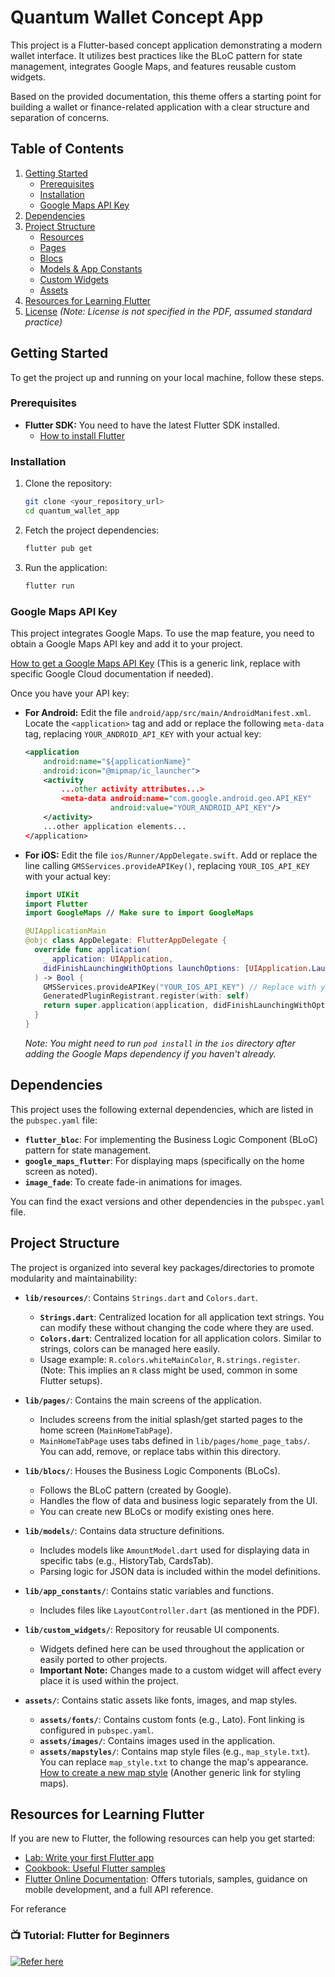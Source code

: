 # Quantum Wallet Concept App

This project is a Flutter-based concept application demonstrating a modern wallet interface. It utilizes best practices like the BLoC pattern for state management, integrates Google Maps, and features reusable custom widgets.

Based on the provided documentation, this theme offers a starting point for building a wallet or finance-related application with a clear structure and separation of concerns.

## Table of Contents

1.  [Getting Started](#getting-started)
    *   [Prerequisites](#prerequisites)
    *   [Installation](#installation)
    *   [Google Maps API Key](#google-maps-api-key)
2.  [Dependencies](#dependencies)
3.  [Project Structure](#project-structure)
    *   [Resources](#resources)
    *   [Pages](#pages)
    *   [Blocs](#blocs)
    *   [Models & App Constants](#models--app-constants)
    *   [Custom Widgets](#custom-widgets)
    *   [Assets](#assets)
4.  [Resources for Learning Flutter](#resources-for-learning-flutter)
5.  [License](#license) *(Note: License is not specified in the PDF, assumed standard practice)*

## Getting Started

To get the project up and running on your local machine, follow these steps.

### Prerequisites

*   **Flutter SDK:** You need to have the latest Flutter SDK installed.
    *   [How to install Flutter](https://flutter.dev/docs/get-started/install)

### Installation

1.  Clone the repository:
    ```bash
    git clone <your_repository_url>
    cd quantum_wallet_app
    ```
2.  Fetch the project dependencies:
    ```bash
    flutter pub get
    ```
3.  Run the application:
    ```bash
    flutter run
    ```

### Google Maps API Key

This project integrates Google Maps. To use the map feature, you need to obtain a Google Maps API key and add it to your project.

[How to get a Google Maps API Key](https://developers.google.com/maps/documentation/get-api-key) (This is a generic link, replace with specific Google Cloud documentation if needed).

Once you have your API key:

*   **For Android:**
    Edit the file `android/app/src/main/AndroidManifest.xml`.
    Locate the `<application>` tag and add or replace the following `meta-data` tag, replacing `YOUR_ANDROID_API_KEY` with your actual key:
    ```xml
    <application
        android:name="${applicationName}"
        android:icon="@mipmap/ic_launcher">
        <activity
            ...other activity attributes...>
            <meta-data android:name="com.google.android.geo.API_KEY"
                       android:value="YOUR_ANDROID_API_KEY"/>
        </activity>
        ...other application elements...
    </application>
    ```

*   **For iOS:**
    Edit the file `ios/Runner/AppDelegate.swift`.
    Add or replace the line calling `GMSServices.provideAPIKey()`, replacing `YOUR_IOS_API_KEY` with your actual key:
    ```swift
    import UIKit
    import Flutter
    import GoogleMaps // Make sure to import GoogleMaps

    @UIApplicationMain
    @objc class AppDelegate: FlutterAppDelegate {
      override func application(
        _ application: UIApplication,
        didFinishLaunchingWithOptions launchOptions: [UIApplication.LaunchOptionsKey: Any]?
      ) -> Bool {
        GMSServices.provideAPIKey("YOUR_IOS_API_KEY") // Replace with your API key
        GeneratedPluginRegistrant.register(with: self)
        return super.application(application, didFinishLaunchingWithOptions: launchOptions)
      }
    }
    ```
    *Note: You might need to run `pod install` in the `ios` directory after adding the Google Maps dependency if you haven't already.*

## Dependencies

This project uses the following external dependencies, which are listed in the `pubspec.yaml` file:

*   **`flutter_bloc`**: For implementing the Business Logic Component (BLoC) pattern for state management.
*   **`google_maps_flutter`**: For displaying maps (specifically on the home screen as noted).
*   **`image_fade`**: To create fade-in animations for images.

You can find the exact versions and other dependencies in the `pubspec.yaml` file.

## Project Structure

The project is organized into several key packages/directories to promote modularity and maintainability:

*   **`lib/resources/`**: Contains `Strings.dart` and `Colors.dart`.
    *   **`Strings.dart`**: Centralized location for all application text strings. You can modify these without changing the code where they are used.
    *   **`Colors.dart`**: Centralized location for all application colors. Similar to strings, colors can be managed here easily.
    *   Usage example: `R.colors.whiteMainColor`, `R.strings.register`. (Note: This implies an `R` class might be used, common in some Flutter setups).

*   **`lib/pages/`**: Contains the main screens of the application.
    *   Includes screens from the initial splash/get started pages to the home screen (`MainHomeTabPage`).
    *   `MainHomeTabPage` uses tabs defined in `lib/pages/home_page_tabs/`. You can add, remove, or replace tabs within this directory.

*   **`lib/blocs/`**: Houses the Business Logic Components (BLoCs).
    *   Follows the BLoC pattern (created by Google).
    *   Handles the flow of data and business logic separately from the UI.
    *   You can create new BLoCs or modify existing ones here.

*   **`lib/models/`**: Contains data structure definitions.
    *   Includes models like `AmountModel.dart` used for displaying data in specific tabs (e.g., HistoryTab, CardsTab).
    *   Parsing logic for JSON data is included within the model definitions.

*   **`lib/app_constants/`**: Contains static variables and functions.
    *   Includes files like `LayoutController.dart` (as mentioned in the PDF).

*   **`lib/custom_widgets/`**: Repository for reusable UI components.
    *   Widgets defined here can be used throughout the application or easily ported to other projects.
    *   **Important Note:** Changes made to a custom widget will affect every place it is used within the project.

*   **`assets/`**: Contains static assets like fonts, images, and map styles.
    *   **`assets/fonts/`**: Contains custom fonts (e.g., Lato). Font linking is configured in `pubspec.yaml`.
    *   **`assets/images/`**: Contains images used in the application.
    *   **`assets/mapstyles/`**: Contains map style files (e.g., `map_style.txt`). You can replace `map_style.txt` to change the map's appearance. [How to create a new map style](https://developers.google.com/maps/documentation/ios-sdk/style-reference) (Another generic link for styling maps).

## Resources for Learning Flutter

If you are new to Flutter, the following resources can help you get started:

*   [Lab: Write your first Flutter app](https://flutter.dev/docs/get-started/codelab)
*   [Cookbook: Useful Flutter samples](https://flutter.dev/docs/cookbook)
*   [Flutter Online Documentation](https://flutter.dev/docs): Offers tutorials, samples, guidance on mobile development, and a full API reference.

For referance
### 📺 Tutorial: Flutter for Beginners

[![Refer here](click👇🏻)](https://youtu.be/3kaGC_DrUnw?si=fFG-jykOmQ5TTC9s)

